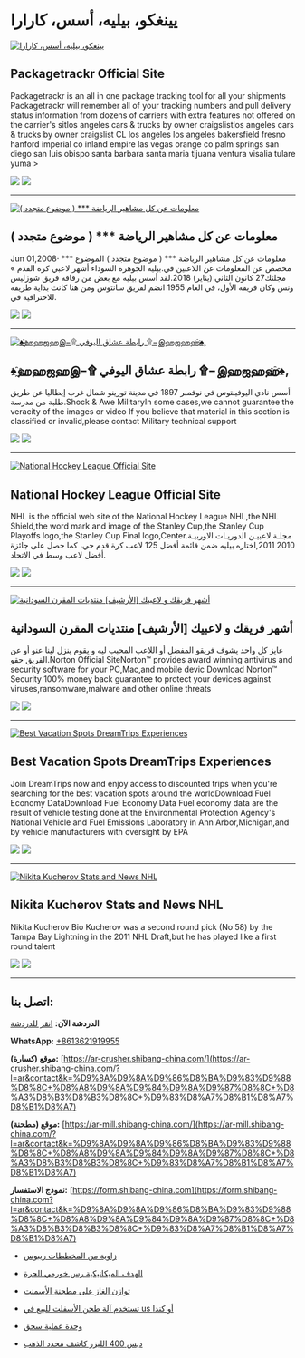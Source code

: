 # يينغكو، بيليه، أسس، كارارا

<a href="https://swt.shibang-china.com/?l=ar&img&k=%D9%8A%D9%8A%D9%86%D8%BA%D9%83%D9%88%D8%8C+%D8%A8%D9%8A%D9%84%D9%8A%D9%87%D8%8C+%D8%A3%D8%B3%D8%B3%D8%8C+%D9%83%D8%A7%D8%B1%D8%A7%D8%B1%D8%A7" target="_blank">![يينغكو، بيليه، أسس، كارارا](http://static.shibang-china.com/all-800x300/1291.jpg)</a>

## Packagetrackr Official Site
Packagetrackr is an all in one package tracking tool for all your shipments Packagetrackr will remember all of your tracking numbers and pull delivery status information from dozens of carriers with extra features not offered on the carrier's sitlos angeles cars & trucks by owner craigslistlos angeles cars & trucks by owner craigslist CL los angeles los angeles bakersfield fresno hanford imperial co inland empire las vegas orange co palm springs san diego san luis obispo santa barbara santa maria tijuana ventura visalia tulare yuma &gt;


<a href="https://whatsapp.shibangsoft.com/WhatsApp.php" target="_blank" title="WhatsApp">![](http://static.shibang-china.com/icon/whatsapp.png)</a> <a href="https://swt.shibang-china.com/?l=ar&icon&k=%D9%8A%D9%8A%D9%86%D8%BA%D9%83%D9%88%D8%8C+%D8%A8%D9%8A%D9%84%D9%8A%D9%87%D8%8C+%D8%A3%D8%B3%D8%B3%D8%8C+%D9%83%D8%A7%D8%B1%D8%A7%D8%B1%D8%A7" target="_blank">![](http://static.shibang-china.com/icon/chat-ar.png)</a>

---

<a href="https://swt.shibang-china.com/?l=ar&img&k=%D9%8A%D9%8A%D9%86%D8%BA%D9%83%D9%88%D8%8C+%D8%A8%D9%8A%D9%84%D9%8A%D9%87%D8%8C+%D8%A3%D8%B3%D8%B3%D8%8C+%D9%83%D8%A7%D8%B1%D8%A7%D8%B1%D8%A7" target="_blank">![معلومات عن كل مشاهير الرياضة *** ( موضوع متجدد )](http://static.shibang-china.com/all-800x300/667.jpg)</a>

## معلومات عن كل مشاهير الرياضة *** ( موضوع متجدد )
Jun 01,2008&#0183;&#32;*** معلومات عن كل مشاهير الرياضة *** ( موضوع متجدد ) الموضوع مخصص عن المعلومات عن اللاعبين في.بيليه الجوهرة السوداء أشهر لاعبي كرة القدم » مجلتك27 كانون الثاني (يناير) 2018.لقد أسس بيليه مع بعض من رفاقه فريق شوزليس ونس وكان فريقه الأول، في العام 1955 انضم لفريق سانتوس ومن هنا كانت بداية طريقه للاحترافية في.


<a href="https://whatsapp.shibangsoft.com/WhatsApp.php" target="_blank" title="WhatsApp">![](http://static.shibang-china.com/icon/whatsapp.png)</a> <a href="https://swt.shibang-china.com/?l=ar&icon&k=%D9%8A%D9%8A%D9%86%D8%BA%D9%83%D9%88%D8%8C+%D8%A8%D9%8A%D9%84%D9%8A%D9%87%D8%8C+%D8%A3%D8%B3%D8%B3%D8%8C+%D9%83%D8%A7%D8%B1%D8%A7%D8%B1%D8%A7" target="_blank">![](http://static.shibang-china.com/icon/chat-ar.png)</a>

---

<a href="https://swt.shibang-china.com/?l=ar&img&k=%D9%8A%D9%8A%D9%86%D8%BA%D9%83%D9%88%D8%8C+%D8%A8%D9%8A%D9%84%D9%8A%D9%87%D8%8C+%D8%A3%D8%B3%D8%B3%D8%8C+%D9%83%D8%A7%D8%B1%D8%A7%D8%B1%D8%A7" target="_blank">![♠҈ஹஹஜஹஇ−۩ رابطة عشاق اليوفي ۩−இஹஜஹஹ҈♠,](http://static.shibang-china.com/all-800x300/916.jpg)</a>

## ♠҈ஹஹஜஹஇ−۩ رابطة عشاق اليوفي ۩−இஹஜஹஹ҈♠,
أسس نادي اليوفينتوس في نوفمبر 1897 في مدينة تورينو شمال غرب إيطاليا عن طريق طلبة من مدرسة.Shock & Awe MilitaryIn some cases,we cannot guarantee the veracity of the images or video If you believe that material in this section is classified or invalid,please contact Military technical support


<a href="https://whatsapp.shibangsoft.com/WhatsApp.php" target="_blank" title="WhatsApp">![](http://static.shibang-china.com/icon/whatsapp.png)</a> <a href="https://swt.shibang-china.com/?l=ar&icon&k=%D9%8A%D9%8A%D9%86%D8%BA%D9%83%D9%88%D8%8C+%D8%A8%D9%8A%D9%84%D9%8A%D9%87%D8%8C+%D8%A3%D8%B3%D8%B3%D8%8C+%D9%83%D8%A7%D8%B1%D8%A7%D8%B1%D8%A7" target="_blank">![](http://static.shibang-china.com/icon/chat-ar.png)</a>

---

<a href="https://swt.shibang-china.com/?l=ar&img&k=%D9%8A%D9%8A%D9%86%D8%BA%D9%83%D9%88%D8%8C+%D8%A8%D9%8A%D9%84%D9%8A%D9%87%D8%8C+%D8%A3%D8%B3%D8%B3%D8%8C+%D9%83%D8%A7%D8%B1%D8%A7%D8%B1%D8%A7" target="_blank">![National Hockey League Official Site](http://static.shibang-china.com/all-800x300/621.jpg)</a>

## National Hockey League Official Site
NHL is the official web site of the National Hockey League NHL,the NHL Shield,the word mark and image of the Stanley Cup,the Stanley Cup Playoffs logo,the Stanley Cup Final logo,Center.مجلـة لاعبيـن الدوريـات الاوربيـة 2010 2011,اختاره بيليه ضمن قائمة أفضل 125 لاعب كرة قدم حي، كما حصل على جائزة أفضل لاعب وسط في الاتحاد.


<a href="https://whatsapp.shibangsoft.com/WhatsApp.php" target="_blank" title="WhatsApp">![](http://static.shibang-china.com/icon/whatsapp.png)</a> <a href="https://swt.shibang-china.com/?l=ar&icon&k=%D9%8A%D9%8A%D9%86%D8%BA%D9%83%D9%88%D8%8C+%D8%A8%D9%8A%D9%84%D9%8A%D9%87%D8%8C+%D8%A3%D8%B3%D8%B3%D8%8C+%D9%83%D8%A7%D8%B1%D8%A7%D8%B1%D8%A7" target="_blank">![](http://static.shibang-china.com/icon/chat-ar.png)</a>

---

<a href="https://swt.shibang-china.com/?l=ar&img&k=%D9%8A%D9%8A%D9%86%D8%BA%D9%83%D9%88%D8%8C+%D8%A8%D9%8A%D9%84%D9%8A%D9%87%D8%8C+%D8%A3%D8%B3%D8%B3%D8%8C+%D9%83%D8%A7%D8%B1%D8%A7%D8%B1%D8%A7" target="_blank">![أشهر فريقك و لاعبيك [الأرشيف] منتديات المقرن السودانية](http://static.shibang-china.com/all-800x300/303.jpg)</a>

## أشهر فريقك و لاعبيك [الأرشيف] منتديات المقرن السودانية
عايز كل واحد يشوف فريقو المفضل أو اللاعب المحبب ليه و يقوم ينزل لينا عنو أو عن الفريق حقو.Norton Official SiteNorton™ provides award winning antivirus and security software for your PC,Mac,and mobile devic Download Norton™ Security 100% money back guarantee to protect your devices against viruses,ransomware,malware and other online threats


<a href="https://whatsapp.shibangsoft.com/WhatsApp.php" target="_blank" title="WhatsApp">![](http://static.shibang-china.com/icon/whatsapp.png)</a> <a href="https://swt.shibang-china.com/?l=ar&icon&k=%D9%8A%D9%8A%D9%86%D8%BA%D9%83%D9%88%D8%8C+%D8%A8%D9%8A%D9%84%D9%8A%D9%87%D8%8C+%D8%A3%D8%B3%D8%B3%D8%8C+%D9%83%D8%A7%D8%B1%D8%A7%D8%B1%D8%A7" target="_blank">![](http://static.shibang-china.com/icon/chat-ar.png)</a>

---

<a href="https://swt.shibang-china.com/?l=ar&img&k=%D9%8A%D9%8A%D9%86%D8%BA%D9%83%D9%88%D8%8C+%D8%A8%D9%8A%D9%84%D9%8A%D9%87%D8%8C+%D8%A3%D8%B3%D8%B3%D8%8C+%D9%83%D8%A7%D8%B1%D8%A7%D8%B1%D8%A7" target="_blank">![Best Vacation Spots DreamTrips Experiences](http://static.shibang-china.com/all-800x300/400.jpg)</a>

## Best Vacation Spots DreamTrips Experiences
Join DreamTrips now and enjoy access to discounted trips when you're searching for the best vacation spots around the worldDownload Fuel Economy DataDownload Fuel Economy Data Fuel economy data are the result of vehicle testing done at the Environmental Protection Agency's National Vehicle and Fuel Emissions Laboratory in Ann Arbor,Michigan,and by vehicle manufacturers with oversight by EPA


<a href="https://whatsapp.shibangsoft.com/WhatsApp.php" target="_blank" title="WhatsApp">![](http://static.shibang-china.com/icon/whatsapp.png)</a> <a href="https://swt.shibang-china.com/?l=ar&icon&k=%D9%8A%D9%8A%D9%86%D8%BA%D9%83%D9%88%D8%8C+%D8%A8%D9%8A%D9%84%D9%8A%D9%87%D8%8C+%D8%A3%D8%B3%D8%B3%D8%8C+%D9%83%D8%A7%D8%B1%D8%A7%D8%B1%D8%A7" target="_blank">![](http://static.shibang-china.com/icon/chat-ar.png)</a>

---

<a href="https://swt.shibang-china.com/?l=ar&img&k=%D9%8A%D9%8A%D9%86%D8%BA%D9%83%D9%88%D8%8C+%D8%A8%D9%8A%D9%84%D9%8A%D9%87%D8%8C+%D8%A3%D8%B3%D8%B3%D8%8C+%D9%83%D8%A7%D8%B1%D8%A7%D8%B1%D8%A7" target="_blank">![Nikita Kucherov Stats and News NHL](http://static.shibang-china.com/all-800x300/478.jpg)</a>

## Nikita Kucherov Stats and News NHL
Nikita Kucherov Bio Kucherov was a second round pick (No 58) by the Tampa Bay Lightning in the 2011 NHL Draft,but he has played like a first round talent

<a href="https://whatsapp.shibangsoft.com/WhatsApp.php" target="_blank" title="WhatsApp">![](http://static.shibang-china.com/icon/whatsapp.png)</a> <a href="https://swt.shibang-china.com/?l=ar&icon&k=%D9%8A%D9%8A%D9%86%D8%BA%D9%83%D9%88%D8%8C+%D8%A8%D9%8A%D9%84%D9%8A%D9%87%D8%8C+%D8%A3%D8%B3%D8%B3%D8%8C+%D9%83%D8%A7%D8%B1%D8%A7%D8%B1%D8%A7" target="_blank">![](http://static.shibang-china.com/icon/chat-ar.png)</a>

---
## اتصل بنا:

**الدردشة الآن:** [انقر للدردشة](https://swt.shibang-china.com?l=ar&contact&k=%D9%8A%D9%8A%D9%86%D8%BA%D9%83%D9%88%D8%8C+%D8%A8%D9%8A%D9%84%D9%8A%D9%87%D8%8C+%D8%A3%D8%B3%D8%B3%D8%8C+%D9%83%D8%A7%D8%B1%D8%A7%D8%B1%D8%A7)

**WhatsApp:**  [+8613621919955](https://whatsapp.shibangsoft.com/WhatsApp.php)

**موقع (كسارة):** [https://ar-crusher.shibang-china.com/](https://ar-crusher.shibang-china.com/?l=ar&contact&k=%D9%8A%D9%8A%D9%86%D8%BA%D9%83%D9%88%D8%8C+%D8%A8%D9%8A%D9%84%D9%8A%D9%87%D8%8C+%D8%A3%D8%B3%D8%B3%D8%8C+%D9%83%D8%A7%D8%B1%D8%A7%D8%B1%D8%A7)

**موقع (مطحنة):** [https://ar-mill.shibang-china.com/](https://ar-mill.shibang-china.com/?l=ar&contact&k=%D9%8A%D9%8A%D9%86%D8%BA%D9%83%D9%88%D8%8C+%D8%A8%D9%8A%D9%84%D9%8A%D9%87%D8%8C+%D8%A3%D8%B3%D8%B3%D8%8C+%D9%83%D8%A7%D8%B1%D8%A7%D8%B1%D8%A7)

**نموذج الاستفسار:** [https://form.shibang-china.com](https://form.shibang-china.com?l=ar&contact&k=%D9%8A%D9%8A%D9%86%D8%BA%D9%83%D9%88%D8%8C+%D8%A8%D9%8A%D9%84%D9%8A%D9%87%D8%8C+%D8%A3%D8%B3%D8%B3%D8%8C+%D9%83%D8%A7%D8%B1%D8%A7%D8%B1%D8%A7)

* [زاوية من المخططات ريبوس](../14/%D8%B2%D8%A7%D9%88%D9%8A%D8%A9%20%D9%85%D9%86%20%D8%A7%D9%84%D9%85%D8%AE%D8%B7%D8%B7%D8%A7%D8%AA%20%D8%B1%D9%8A%D8%A8%D9%88%D8%B3.md)

* [الهدف الميكانيكية رس خورمي الحرة](../11/%D8%A7%D9%84%D9%87%D8%AF%D9%81%20%D8%A7%D9%84%D9%85%D9%8A%D9%83%D8%A7%D9%86%D9%8A%D9%83%D9%8A%D8%A9%20%D8%B1%D8%B3%20%D8%AE%D9%88%D8%B1%D9%85%D9%8A%20%D8%A7%D9%84%D8%AD%D8%B1%D8%A9.md)

* [توازن الغاز على مطحنة الأسمنت](../11/%D8%AA%D9%88%D8%A7%D8%B2%D9%86%20%D8%A7%D9%84%D8%BA%D8%A7%D8%B2%20%D8%B9%D9%84%D9%89%20%D9%85%D8%B7%D8%AD%D9%86%D8%A9%20%D8%A7%D9%84%D8%A3%D8%B3%D9%85%D9%86%D8%AA.md)

* [تستخدم آلة طحن الأسفلت للبيع في us أو كندا](../15/%D8%AA%D8%B3%D8%AA%D8%AE%D8%AF%D9%85%20%D8%A2%D9%84%D8%A9%20%D8%B7%D8%AD%D9%86%20%D8%A7%D9%84%D8%A3%D8%B3%D9%81%D9%84%D8%AA%20%D9%84%D9%84%D8%A8%D9%8A%D8%B9%20%D9%81%D9%8A%20us%20%D8%A3%D9%88%20%D9%83%D9%86%D8%AF%D8%A7.md)

* [وحدة عملية سحق](../14/%D9%88%D8%AD%D8%AF%D8%A9%20%D8%B9%D9%85%D9%84%D9%8A%D8%A9%20%D8%B3%D8%AD%D9%82.md)

* [ديس 400 الليزر كاشف محدد الذهب](../13/%D8%AF%D9%8A%D8%B3%20400%20%D8%A7%D9%84%D9%84%D9%8A%D8%B2%D8%B1%20%D9%83%D8%A7%D8%B4%D9%81%20%D9%85%D8%AD%D8%AF%D8%AF%20%D8%A7%D9%84%D8%B0%D9%87%D8%A8.md)